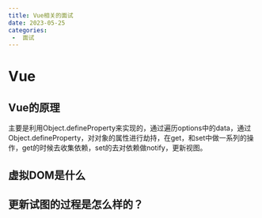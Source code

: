 ```yaml
---
title: Vue相关的面试
date: 2023-05-25
categories:
 -  面试
---
```


# Vue

## Vue的原理

主要是利用Object.defineProperty来实现的，通过遍历options中的data，通过Object.defineProperty，对对象的属性进行劫持，在get，和set中做一系列的操作，get的时候去收集依赖，set的去对依赖做notify，更新视图。

## 虚拟DOM是什么

## 更新试图的过程是怎么样的？